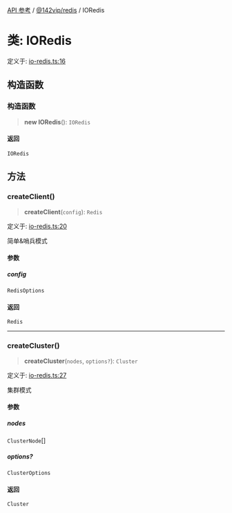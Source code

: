 [API 参考](../../../index.md) / [@142vip/redis](../index.md) / IORedis

# 类: IORedis

定义于: [io-redis.ts:16](https://github.com/142vip/core-x/blob/d7c32a4c72e7e50fa8291351a2283aaafcc1d8c3/packages/redis/src/io-redis.ts#L16)

## 构造函数

### 构造函数

> **new IORedis**(): `IORedis`

#### 返回

`IORedis`

## 方法

### createClient()

> **createClient**(`config`): `Redis`

定义于: [io-redis.ts:20](https://github.com/142vip/core-x/blob/d7c32a4c72e7e50fa8291351a2283aaafcc1d8c3/packages/redis/src/io-redis.ts#L20)

简单&哨兵模式

#### 参数

##### config

`RedisOptions`

#### 返回

`Redis`

***

### createCluster()

> **createCluster**(`nodes`, `options?`): `Cluster`

定义于: [io-redis.ts:27](https://github.com/142vip/core-x/blob/d7c32a4c72e7e50fa8291351a2283aaafcc1d8c3/packages/redis/src/io-redis.ts#L27)

集群模式

#### 参数

##### nodes

`ClusterNode`[]

##### options?

`ClusterOptions`

#### 返回

`Cluster`
